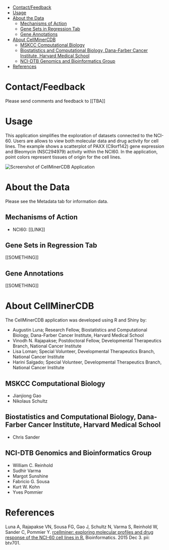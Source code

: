 <!-- TOC depthFrom:1 depthTo:6 withLinks:1 updateOnSave:1 orderedList:0 -->

- [Contact/Feedback](#contactfeedback)
- [Usage](#usage)
- [About the Data](#about-the-data)
	- [Mechanisms of Action](#mechanisms-of-action)
	- [Gene Sets in Regression Tab](#gene-sets-in-regression-tab)
	- [Gene Annotations](#gene-annotations)
- [About CellMinerCDB](#about-cellminercdb)
	- [MSKCC Computational Biology](#mskcc-computational-biology)
	- [Biostatistics and Computational Biology, Dana-Farber Cancer Institute, Harvard Medical School](#biostatistics-and-computational-biology-dana-farber-cancer-institute-harvard-medical-school)
	- [NCI-DTB Genomics and Bioinformatics Group](#nci-dtb-genomics-and-bioinformatics-group)
- [References](#references)

<!-- /TOC -->

# Contact/Feedback

Please send comments and feedback to [[TBA]]

# Usage
This application simplifies the exploration of datasets connected to the NCI-60. Users are allows to view both molecular data and drug activity for cell lines. The example shows a scatterplot of PAXX (C9orf142) gene expression and Bleomycin (NSC294979) activity within the NCI60. In the application, point colors represent tissues of origin for the cell lines.

![Screenshot of CellMinerCDB Application](files/rcellminer_screenshot_anno.png)

# About the Data

Please see the Metadata tab for information data.

## Mechanisms of Action

* NCI60: [[LINK]]

## Gene Sets in Regression Tab

[[SOMETHING]]

## Gene Annotations

[[SOMETHING]]

# About CellMinerCDB
The CellMinerCDB application was developed using R and Shiny by:

* Augustin Luna; Research Fellow, Biostatistics and Computational Biology, Dana-Farber Cancer Institute, Harvard Medical School
* Vinodh N. Rajapakse; Postdoctoral Fellow, Developmental Therapeutics Branch, National Cancer Institute
* Lisa Loman; Special Volunteer, Developmental Therapeutics Branch, National Cancer Institute
* Harini Salgado; Special Volunteer, Developmental Therapeutics Branch, National Cancer Institute

## MSKCC Computational Biology
* Jianjiong Gao
* Nikolaus Schultz

## Biostatistics and Computational Biology, Dana-Farber Cancer Institute, Harvard Medical School
* Chris Sander

## NCI-DTB Genomics and Bioinformatics Group
* William C. Reinhold
* Sudhir Varma
* Margot Sunshine
* Fabricio G. Sousa
* Kurt W. Kohn
* Yves Pommier

# References
Luna A, Rajapakse VN, Sousa FG, Gao J, Schultz N, Varma S, Reinhold W, Sander C, Pommier Y. [rcellminer: exploring molecular profiles and drug response of the NCI-60 cell lines in R.](https://www.ncbi.nlm.nih.gov/pubmed/26635141) Bioinformatics. 2015 Dec 3. pii: btv701.
